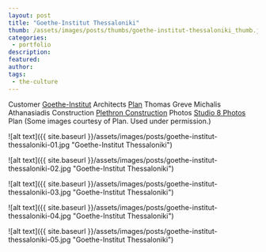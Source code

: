 ```yaml
---
layout: post
title: "Goethe-Institut Thessaloniki"
thumb: /assets/images/posts/thumbs/goethe-institut-thessaloniki_thumb.jpg
categories:
 - portfolio
description:
featured:
author: 
tags:
 - the-culture
---
```


<p class="credits">
    <span class="title">Customer</span>
        <span class="contributor"><a href="https://www.goethe.de/ins/gr/de/index.html">Goethe-Institut</a></span>
    <span class="title">Architects</span>
        <span class="contributor"><a href="http://www.plan-architects.gr/">Plan</a></span>
        <span class="contributor">Thomas Greve</span>
        <span class="contributor">Michalis Athanasiadis</span>
    <span class="title">Construction</span>
        <span class="contributor"><a href="http://plethron.gr/company.html">Plethron Construction</a></span>
    <span class="title">Photos</span>
        <span class="contributor"><a href="http://www.studio8photos.com/">Studio 8 Photos</a></span>
        <span class="contributor">Plan</span>
    (Some images courtesy of Plan. Used under permission.)
</p>

![alt text]({{ site.baseurl }}/assets/images/posts/goethe-institut-thessaloniki-01.jpg "Goethe-Institut Thessaloniki")

![alt text]({{ site.baseurl }}/assets/images/posts/goethe-institut-thessaloniki-02.jpg "Goethe-Institut Thessaloniki")

![alt text]({{ site.baseurl }}/assets/images/posts/goethe-institut-thessaloniki-03.jpg "Goethe-Institut Thessaloniki")

![alt text]({{ site.baseurl }}/assets/images/posts/goethe-institut-thessaloniki-04.jpg "Goethe-Institut Thessaloniki")

![alt text]({{ site.baseurl }}/assets/images/posts/goethe-institut-thessaloniki-05.jpg "Goethe-Institut Thessaloniki")
